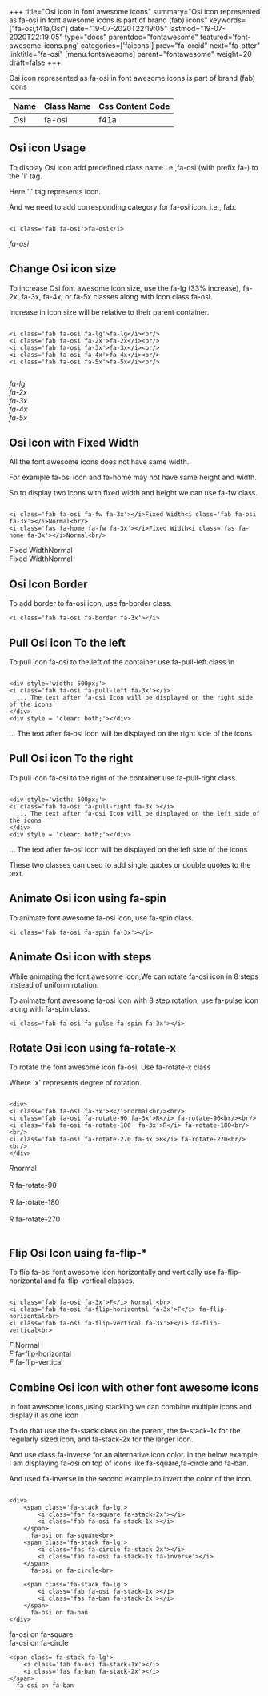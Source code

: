 +++
title="Osi icon in font awesome icons"
summary="Osi icon represented as fa-osi in font awesome icons is part of brand (fab) icons"
keywords=["fa-osi,f41a,Osi"]
date="19-07-2020T22:19:05"
lastmod="19-07-2020T22:19:05"
type="docs"
parentdoc="fontawesome"
featured='font-awesome-icons.png'
categories=['faicons']
prev="fa-orcid"
next="fa-otter"
linktitle="fa-osi"
[menu.fontawesome]
parent="fontawesome"
weight=20
draft=false
+++


Osi icon represented as fa-osi in font awesome icons is part of brand (fab) icons

<div class='table-responsive'><table class='table'><thead><tr><th>Name</th><th>Class Name</th><th>Css Content Code</th></tr></thead><tbody><tr><td>Osi</td><td>fa-osi</td><td>f41a</td></tr></tbody></table></div>



## Osi icon Usage

To display Osi icon add predefined class name i.e.,fa-osi (with prefix fa-) to the 'i' tag.

Here 'i' tag represents icon.

And we need to add corresponding category for fa-osi icon. i.e., fab.


```

<i class='fab fa-osi'>fa-osi</i>
```

<i class='fab fa-osi'>fa-osi</i>




## Change Osi icon size
To increase Osi font awesome icon size, use the fa-lg (33% increase), fa-2x, fa-3x, fa-4x, or fa-5x classes along with icon class fa-osi.

Increase in icon size will be relative to their parent container. 

```

<i class='fab fa-osi fa-lg'>fa-lg</i><br/>
<i class='fab fa-osi fa-2x'>fa-2x</i><br/>
<i class='fab fa-osi fa-3x'>fa-3x</i><br/>
<i class='fab fa-osi fa-4x'>fa-4x</i><br/>
<i class='fab fa-osi fa-5x'>fa-5x</i><br/>
            
```

<i class='fab fa-osi fa-lg'>fa-lg</i><br/>
<i class='fab fa-osi fa-2x'>fa-2x</i><br/>
<i class='fab fa-osi fa-3x'>fa-3x</i><br/>
<i class='fab fa-osi fa-4x'>fa-4x</i><br/>
<i class='fab fa-osi fa-5x'>fa-5x</i><br/>
            



## Osi Icon with Fixed Width 

All the font awesome icons does not have same width.

For example fa-osi icon and fa-home may not have same height and width.

So to display two icons with fixed width and height we can use fa-fw class.


```

<i class='fab fa-osi fa-fw fa-3x'></i>Fixed Width<i class='fab fa-osi fa-3x'></i>Normal<br/>
<i class='fas fa-home fa-fw fa-3x'></i>Fixed Width<i class='fas fa-home fa-3x'></i>Normal<br/>
```

<i class='fab fa-osi fa-fw fa-3x'></i>Fixed Width<i class='fab fa-osi fa-3x'></i>Normal<br/>
<i class='fas fa-home fa-fw fa-3x'></i>Fixed Width<i class='fas fa-home fa-3x'></i>Normal<br/>



## Osi Icon Border 

To add border to fa-osi icon, use fa-border class.


```
<i class='fab fa-osi fa-border fa-3x'></i>

```
<i class='fab fa-osi fa-border fa-3x'></i>





## Pull Osi icon To the left

To pull icon fa-osi to the left of the container use fa-pull-left class.\n

```

<div style='width: 500px;'>
<i class='fab fa-osi fa-pull-left fa-3x'></i>
  ... The text after fa-osi Icon will be displayed on the right side of the icons
</div>
<div style = 'clear: both;'></div>
```

<div style='width: 500px;'>
<i class='fab fa-osi fa-pull-left fa-3x'></i>
  ... The text after fa-osi Icon will be displayed on the right side of the icons
</div>
<div style = 'clear: both;'></div>




## Pull Osi icon To the right
To pull icon fa-osi to the right of the container use fa-pull-right class.

```

<div style='width: 500px;'>
<i class='fab fa-osi fa-pull-right fa-3x'></i>
  ... The text after fa-osi Icon will be displayed on the left side of the icons
</div>
<div style = 'clear: both;'></div>
```

<div style='width: 500px;'>
<i class='fab fa-osi fa-pull-right fa-3x'></i>
  ... The text after fa-osi Icon will be displayed on the left side of the icons
</div>
<div style = 'clear: both;'></div>

These two classes can used to add single quotes or double quotes to the text.


## Animate Osi icon using fa-spin
To animate font awesome fa-osi icon, use fa-spin class.

```
<i class='fab fa-osi fa-spin fa-3x'></i>
```
<i class='fab fa-osi fa-spin fa-3x'></i>




## Animate Osi icon with steps
While animating the font awesome icon,We can rotate fa-osi icon in 8 steps instead of uniform rotation.

To animate font awesome fa-osi icon with 8 step rotation, use fa-pulse icon along with fa-spin class.


```
<i class='fab fa-osi fa-pulse fa-spin fa-3x'></i>

```
<i class='fab fa-osi fa-pulse fa-spin fa-3x'></i>





## Rotate Osi Icon using fa-rotate-x
To rotate the font awesome icon fa-osi, Use fa-rotate-x class

Where 'x' represents degree of rotation.


```

<div>
<i class='fab fa-osi fa-3x'>R</i>normal<br/><br/>
<i class='fab fa-osi fa-rotate-90 fa-3x'>R</i> fa-rotate-90<br/><br/> 
<i class='fab fa-osi fa-rotate-180  fa-3x'>R</i> fa-rotate-180<br/><br/> 
<i class='fab fa-osi fa-rotate-270 fa-3x'>R</i> fa-rotate-270<br/><br/>
</div>
```

<div>
<i class='fab fa-osi fa-3x'>R</i>normal<br/><br/>
<i class='fab fa-osi fa-rotate-90 fa-3x'>R</i> fa-rotate-90<br/><br/> 
<i class='fab fa-osi fa-rotate-180  fa-3x'>R</i> fa-rotate-180<br/><br/> 
<i class='fab fa-osi fa-rotate-270 fa-3x'>R</i> fa-rotate-270<br/><br/>
</div>




## Flip Osi Icon using fa-flip-*
To flip fa-osi font awesome icon horizontally and vertically use fa-flip-horizontal and fa-flip-vertical classes. 

```

<i class='fab fa-osi fa-3x'>F</i> Normal <br>
<i class='fab fa-osi fa-flip-horizontal fa-3x'>F</i> fa-flip-horizontal<br>
<i class='fab fa-osi fa-flip-vertical fa-3x'>F</i> fa-flip-vertical<br>
```

<i class='fab fa-osi fa-3x'>F</i> Normal <br>
<i class='fab fa-osi fa-flip-horizontal fa-3x'>F</i> fa-flip-horizontal<br>
<i class='fab fa-osi fa-flip-vertical fa-3x'>F</i> fa-flip-vertical<br>




## Combine Osi icon with other font awesome icons
In font awesome icons,using stacking we can combine multiple icons and display it as one icon 

To do that use the fa-stack class on the parent, the fa-stack-1x for the regularly sized icon, and fa-stack-2x for the larger icon.

And use class fa-inverse for an alternative icon color. 
In the below example, I am displaying fa-osi on top of icons like fa-square,fa-circle and fa-ban.

And used fa-inverse in the second example to invert the color of the icon.

```

<div>
    <span class='fa-stack fa-lg'>
        <i class='far fa-square fa-stack-2x'></i>
        <i class='fab fa-osi fa-stack-1x'></i>
    </span>
      fa-osi on fa-square<br>
    <span class='fa-stack fa-lg'>
        <i class='fas fa-circle fa-stack-2x'></i>
        <i class='fab fa-osi fa-stack-1x fa-inverse'></i>
    </span>
      fa-osi on fa-circle<br>

    <span class='fa-stack fa-lg'>
        <i class='fab fa-osi fa-stack-1x'></i>
        <i class='fas fa-ban fa-stack-2x'></i>
    </span>
      fa-osi on fa-ban
</div>
```

<div>
    <span class='fa-stack fa-lg'>
        <i class='far fa-square fa-stack-2x'></i>
        <i class='fab fa-osi fa-stack-1x'></i>
    </span>
      fa-osi on fa-square<br>
    <span class='fa-stack fa-lg'>
        <i class='fas fa-circle fa-stack-2x'></i>
        <i class='fab fa-osi fa-stack-1x fa-inverse'></i>
    </span>
      fa-osi on fa-circle<br>

    <span class='fa-stack fa-lg'>
        <i class='fab fa-osi fa-stack-1x'></i>
        <i class='fas fa-ban fa-stack-2x'></i>
    </span>
      fa-osi on fa-ban
</div>






